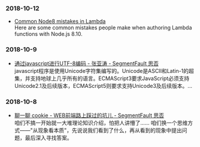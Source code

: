 ### 2018-10-12 <br/>
+ [Common Node8 mistakes in Lambda](https://serverless.com/blog/common-node8-mistakes-in-lambda/) <br/>
    Here are some common mistakes people make when authoring Lambda functions with Node.js 8.10. <br/>
### 2018-10-9 <br/>
+ [通过javascript进行UTF-8编码 - 张亚涛 - SegmentFault 思否](https://segmentfault.com/a/1190000005794963) <br/>
    javascript程序是使用Unicode字符集编写的。Unicode是ASCII和Latin-1的超集，并支持地球上几乎所有的语言。ECMAScript3要求JavaScript必须支持Unicode2.1及后续版本，ECMAScript5则要求支持Unicode3及后续版本。... <br/>
### 2018-10-8 <br/>
+ [聊一聊 cookie - WEB前端路上踩过的坑儿 - SegmentFault 思否](https://segmentfault.com/a/1190000004556040) <br/>
    咱们不搞一开始就一大堆理论知识介绍，怕把人讲懵了...... 咱们换一个思维方式——"从现象看本质"，先说说我们看到了什么，再从看到的现象中提出问题，最后深入寻找答案。 <br/>